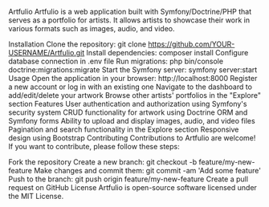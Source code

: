 Artfulio
Artfulio is a web application built with Symfony/Doctrine/PHP that serves as a portfolio for artists. It allows artists to showcase their work in various formats such as images, audio, and video.

Installation
Clone the repository: git clone https://github.com/YOUR-USERNAME/Artfulio.git
Install dependencies: composer install
Configure database connection in .env file
Run migrations: php bin/console doctrine:migrations:migrate
Start the Symfony server: symfony server:start
Usage
Open the application in your browser: http://localhost:8000
Register a new account or log in with an existing one
Navigate to the dashboard to add/edit/delete your artwork
Browse other artists' portfolios in the "Explore" section
Features
User authentication and authorization using Symfony's security system
CRUD functionality for artwork using Doctrine ORM and Symfony forms
Ability to upload and display images, audio, and video files
Pagination and search functionality in the Explore section
Responsive design using Bootstrap
Contributing
Contributions to Artfulio are welcome! If you want to contribute, please follow these steps:

Fork the repository
Create a new branch: git checkout -b feature/my-new-feature
Make changes and commit them: git commit -am 'Add some feature'
Push to the branch: git push origin feature/my-new-feature
Create a pull request on GitHub
License
Artfulio is open-source software licensed under the MIT License.

